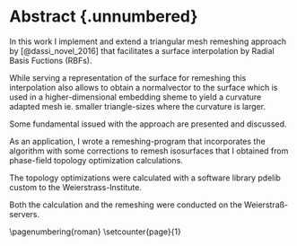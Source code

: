 # Abstract {.unnumbered}

<!-- This is the abstract -->

In this work I implement and extend a triangular mesh remeshing approach by [@dassi_novel_2016] that facilitates a surface interpolation by Radial Basis Fuctions (RBFs). 

While serving a representation of the surface for remeshing this interpolation also allows to obtain a normalvector to the surface
which is used in a higher-dimensional embedding sheme to yield a curvature adapted mesh ie. 
smaller triangle-sizes where the curvature is larger.

Some fundamental issued with the approach are presented and discussed.

As an application,
I wrote a remeshing-program that incorporates the algorithm with some corrections 
to remesh isosurfaces that I obtained from phase-field topology optimization calculations.

The topology optimizations were calculated with a software library pdelib custom to the Weierstrass-Institute.

Both the calculation and the remeshing were conducted on the Weierstraß-servers.


\pagenumbering{roman}
\setcounter{page}{1}
